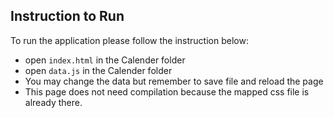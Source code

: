 ## Instruction to Run
 To run the application please follow the instruction below:
 - open `index.html` in the Calender folder
 - open `data.js` in the Calender folder
 - You may change the data but remember to save file and reload the page
 - This page does not need compilation because the mapped css file is already there.

